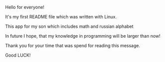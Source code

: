 Hello for everyone!

It's my first README file which was written with Linux.

This app for my son which includes math and russian alphabet

In future I hope, that my knowledge in programming will be larger than now!

Thank you for your time that was spend for reading this message.

Good LUCK!
